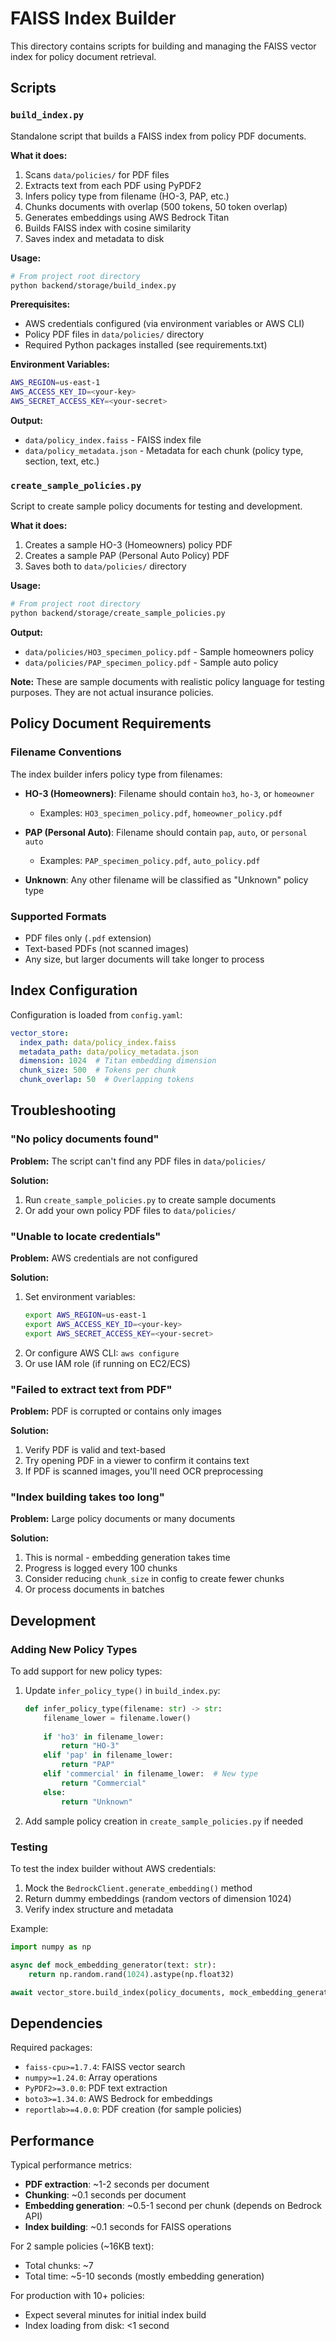 # FAISS Index Builder

This directory contains scripts for building and managing the FAISS vector index for policy document retrieval.

## Scripts

### `build_index.py`

Standalone script that builds a FAISS index from policy PDF documents.

**What it does:**
1. Scans `data/policies/` for PDF files
2. Extracts text from each PDF using PyPDF2
3. Infers policy type from filename (HO-3, PAP, etc.)
4. Chunks documents with overlap (500 tokens, 50 token overlap)
5. Generates embeddings using AWS Bedrock Titan
6. Builds FAISS index with cosine similarity
7. Saves index and metadata to disk

**Usage:**

```bash
# From project root directory
python backend/storage/build_index.py
```

**Prerequisites:**
- AWS credentials configured (via environment variables or AWS CLI)
- Policy PDF files in `data/policies/` directory
- Required Python packages installed (see requirements.txt)

**Environment Variables:**
```bash
AWS_REGION=us-east-1
AWS_ACCESS_KEY_ID=<your-key>
AWS_SECRET_ACCESS_KEY=<your-secret>
```

**Output:**
- `data/policy_index.faiss` - FAISS index file
- `data/policy_metadata.json` - Metadata for each chunk (policy type, section, text, etc.)

### `create_sample_policies.py`

Script to create sample policy documents for testing and development.

**What it does:**
1. Creates a sample HO-3 (Homeowners) policy PDF
2. Creates a sample PAP (Personal Auto Policy) PDF
3. Saves both to `data/policies/` directory

**Usage:**

```bash
# From project root directory
python backend/storage/create_sample_policies.py
```

**Output:**
- `data/policies/HO3_specimen_policy.pdf` - Sample homeowners policy
- `data/policies/PAP_specimen_policy.pdf` - Sample auto policy

**Note:** These are sample documents with realistic policy language for testing purposes. They are not actual insurance policies.

## Policy Document Requirements

### Filename Conventions

The index builder infers policy type from filenames:

- **HO-3 (Homeowners)**: Filename should contain `ho3`, `ho-3`, or `homeowner`
  - Examples: `HO3_specimen_policy.pdf`, `homeowner_policy.pdf`
  
- **PAP (Personal Auto)**: Filename should contain `pap`, `auto`, or `personal auto`
  - Examples: `PAP_specimen_policy.pdf`, `auto_policy.pdf`

- **Unknown**: Any other filename will be classified as "Unknown" policy type

### Supported Formats

- PDF files only (`.pdf` extension)
- Text-based PDFs (not scanned images)
- Any size, but larger documents will take longer to process

## Index Configuration

Configuration is loaded from `config.yaml`:

```yaml
vector_store:
  index_path: data/policy_index.faiss
  metadata_path: data/policy_metadata.json
  dimension: 1024  # Titan embedding dimension
  chunk_size: 500  # Tokens per chunk
  chunk_overlap: 50  # Overlapping tokens
```

## Troubleshooting

### "No policy documents found"

**Problem:** The script can't find any PDF files in `data/policies/`

**Solution:** 
1. Run `create_sample_policies.py` to create sample documents
2. Or add your own policy PDF files to `data/policies/`

### "Unable to locate credentials"

**Problem:** AWS credentials are not configured

**Solution:**
1. Set environment variables:
   ```bash
   export AWS_REGION=us-east-1
   export AWS_ACCESS_KEY_ID=<your-key>
   export AWS_SECRET_ACCESS_KEY=<your-secret>
   ```
2. Or configure AWS CLI: `aws configure`
3. Or use IAM role (if running on EC2/ECS)

### "Failed to extract text from PDF"

**Problem:** PDF is corrupted or contains only images

**Solution:**
1. Verify PDF is valid and text-based
2. Try opening PDF in a viewer to confirm it contains text
3. If PDF is scanned images, you'll need OCR preprocessing

### "Index building takes too long"

**Problem:** Large policy documents or many documents

**Solution:**
1. This is normal - embedding generation takes time
2. Progress is logged every 100 chunks
3. Consider reducing `chunk_size` in config to create fewer chunks
4. Or process documents in batches

## Development

### Adding New Policy Types

To add support for new policy types:

1. Update `infer_policy_type()` in `build_index.py`:
   ```python
   def infer_policy_type(filename: str) -> str:
       filename_lower = filename.lower()
       
       if 'ho3' in filename_lower:
           return "HO-3"
       elif 'pap' in filename_lower:
           return "PAP"
       elif 'commercial' in filename_lower:  # New type
           return "Commercial"
       else:
           return "Unknown"
   ```

2. Add sample policy creation in `create_sample_policies.py` if needed

### Testing

To test the index builder without AWS credentials:

1. Mock the `BedrockClient.generate_embedding()` method
2. Return dummy embeddings (random vectors of dimension 1024)
3. Verify index structure and metadata

Example:
```python
import numpy as np

async def mock_embedding_generator(text: str):
    return np.random.rand(1024).astype(np.float32)

await vector_store.build_index(policy_documents, mock_embedding_generator)
```

## Dependencies

Required packages:
- `faiss-cpu>=1.7.4`: FAISS vector search
- `numpy>=1.24.0`: Array operations
- `PyPDF2>=3.0.0`: PDF text extraction
- `boto3>=1.34.0`: AWS Bedrock for embeddings
- `reportlab>=4.0.0`: PDF creation (for sample policies)

## Performance

Typical performance metrics:

- **PDF extraction**: ~1-2 seconds per document
- **Chunking**: ~0.1 seconds per document
- **Embedding generation**: ~0.5-1 second per chunk (depends on Bedrock API)
- **Index building**: ~0.1 seconds for FAISS operations

For 2 sample policies (~16KB text):
- Total chunks: ~7
- Total time: ~5-10 seconds (mostly embedding generation)

For production with 10+ policies:
- Expect several minutes for initial index build
- Index loading from disk: <1 second
